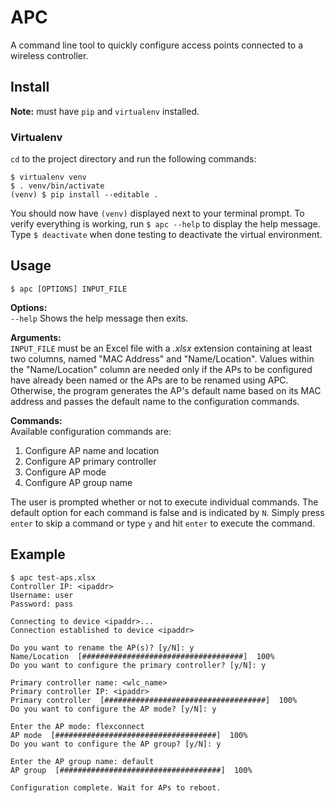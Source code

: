# APC
A command line tool to quickly configure access points connected to a
wireless controller.

## Install

**Note:** must have `pip` and `virtualenv` installed.

### Virtualenv
`cd` to the project directory and run the following commands:
```
$ virtualenv venv
$ . venv/bin/activate
(venv) $ pip install --editable .

```
You should now have `(venv)` displayed next to your terminal prompt.
To verify everything is working, run `$ apc --help` to display the help
message. Type `$ deactivate`  when done testing to deactivate the
virtual environment.

## Usage
`$ apc [OPTIONS] INPUT_FILE` <br>

**Options:**<br>
`--help` Shows the help message then exits.

**Arguments:**<br>
`INPUT_FILE` must be an Excel file with a *.xlsx* extension
containing at least two columns, named "MAC Address" and
"Name/Location". Values within the "Name/Location" column are needed
only if the APs to be configured have already been named or the
APs are to be renamed using APC. Otherwise, the program generates the
AP's default name based on its MAC address and passes the default name
to the configuration commands.

**Commands:**<br>
Available configuration commands are:<br>
1. Configure AP name and location
2. Configure AP primary controller
3. Configure AP mode
4. Configure AP group name

The user is prompted whether or not to execute individual commands.
The default option for each command is false and is indicated by `N`.
Simply press `enter` to skip a command or type `y` and hit `enter` to
execute the command.

## Example
    $ apc test-aps.xlsx
    Controller IP: <ipaddr>
    Username: user
    Password: pass

    Connecting to device <ipaddr>...
    Connection established to device <ipaddr>

    Do you want to rename the AP(s)? [y/N]: y
    Name/Location  [####################################]  100%
    Do you want to configure the primary controller? [y/N]: y

    Primary controller name: <wlc_name>
    Primary controller IP: <ipaddr>
    Primary controller  [####################################]  100%
    Do you want to configure the AP mode? [y/N]: y

    Enter the AP mode: flexconnect
    AP mode  [####################################]  100%
    Do you want to configure the AP group? [y/N]: y

    Enter the AP group name: default
    AP group  [####################################]  100%

    Configuration complete. Wait for APs to reboot.


